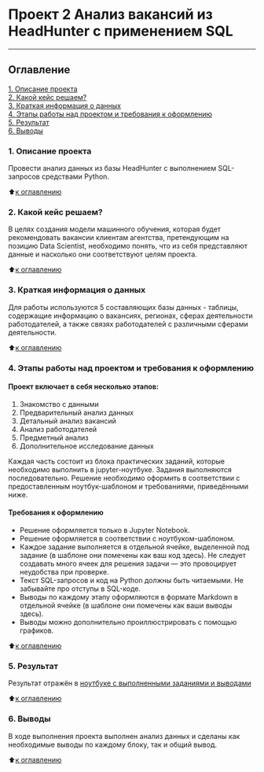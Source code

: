 # Проект 2 Анализ вакансий из HeadHunter с применением SQL
---

## Оглавление
[1. Описание проекта](.README.md#Описание-проекта)  
[2. Какой кейс решаем?](.README.md#Какой-кейс-решаем?)  
[3. Краткая информация о данных](.README.md#Краткая-информация-о-данных)  
[4. Этапы работы над проектом и требования к оформлению](.README.md#Этапы-работы-над-проектом-и-требования-к-оформлению)  
[5. Результат](.README.md#Результат)  
[6. Выводы](.README.md#Выводы)  

### 1. Описание проекта
Провести анализ данных из базы HeadHunter с выполнением SQL-запросов средствами Python.

:arrow_up:[к оглавлению](.README.md#Оглавление)

### 2. Какой кейс решаем?
В целях создания модели машинного обучения, которая будет рекомендовать вакансии клиентам агентства, претендующим на позицию Data Scientist, необходимо понять, что из себя представляют данные и насколько они соответствуют целям проекта.

:arrow_up:[к оглавлению](.README.md#Оглавление)

### 3. Краткая информация о данных
Для работы используются 5 составляющих базы данных - таблицы, содержащие информацию о вакансиях, регионах, сферах деятельности работодателей, а также связях работодателей с различными сферами деятельности.


:arrow_up:[к оглавлению](.README.md#Оглавление)

### 4. Этапы работы над проектом и требования к оформлению
#### Проект включает в себя несколько этапов:
1. Знакомство с данными
2. Предварительный анализ данных
3. Детальный анализ вакансий
4. Анализ работодателей
5. Предметный анализ
6. Дополнительное исследование данных

Каждая часть состоит из блока практических заданий, которые необходимо выполнить в jupyter-ноутбуке. Задания выполняются последовательно. Решение необходимо оформить в соответствии с предоставленным ноутбук-шаблоном и требованиями, приведёнными ниже.

#### Требования к оформлению
* Решение оформляется только в Jupyter Notebook.
* Решение оформляется в соответствии с ноутбуком-шаблоном.
* Каждое задание выполняется в отдельной ячейке, выделенной под задание (в шаблоне они помечены как ваш код здесь). Не следует создавать много ячеек для решения задачи — это провоцирует неудобства при проверке.
* Текст SQL-запросов и код на Python должны быть читаемыми. Не забывайте про отступы в SQL-коде.
* Выводы по каждому этапу оформляются в формате Markdown в отдельной ячейке (в шаблоне они помечены как ваши выводы здесь).
* Выводы можно дополнительно проиллюстрировать с помощью графиков.

:arrow_up:[к оглавлению](.README.md#Оглавление)


### 5. Результат
Результат отражён в [ноутбуке с выполненными заданиями и выводами](https://github.com/KlenListwood/Project-1_hh-database/blob/Main(Project1)/Project_1/Project-1_Karpov.ipynb)

:arrow_up:[к оглавлению](.README.md#Оглавление)

### 6. Выводы
В ходе выполнения проекта выполнен анализ данных и сделаны как необходимые выводы по каждому блоку, так и общий вывод.

:arrow_up:[к оглавлению](.README.md#Оглавление)